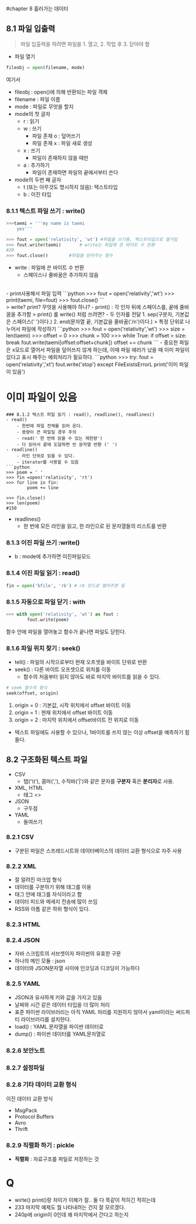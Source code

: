 #chapter 8 흘러가는 데이터

## 8.1 파일 입출력

> 파일 입출력을 하려면 파일을 1. 열고, 2. 작업 후 3. 닫아야 함
- 파일 열기
```python
fileobj = open(filename, mode)
```
여기서<br>
- fileobj : open()에 의해 반환되는 파일 객체
- filename : 파일 이름
- mode : 파일로 무엇을 할지
- mode의 첫 글자
    - r : 읽기
    - w : 쓰기 
        - 파일 존재 o : 덮어쓰기
        - 파일 존재 x : 파일 새로 생성
    - x : 쓰기
        - 파일이 존재하지 않을 때만
    - a : 추가하기 
        - 파일이 존재하면 파일의 끝에서부터 쓴다
- mode의 두번 째 글자
    - t (또는 아무것도 명시하지 않음): 텍스트타입
    - b : 이진 타입
### 8.1.1 텍스트 파일 쓰기 : write()

```python
>>>taemi = '''my name is taemi
    yes'''

>>> fout = open('relativity', 'wt') #파일을 쓰기용, 텍스트타입으로 열거임
>>> fout.write(taemi)       # write는 파일에 쓴 바이트 수 반환
#20
>>> fout.close()        #파일을 닫아주는 함수
```
- write : 파일에 쓴 바이트 수 반환
    - 스페이스나 줄바꿈은 추가하지 않음
<br>
- print사용해서 파일 입력
```python
>>> fout = open('relativity','wt')
>>> print(taemi, file=fout)
>>> fout.close()
```
<br>
> write? print? 무엇을 사용해야 하나?
 - print() : 각 인자 뒤에 스페이스를, 끝에 줄바꿈을 추가함
 > print() 를 write() 처럼 쓰려면?
 - 두 인자를 전달
    1. sep(구분자, 기본값은 스페이스(' ')이다.)
    2. end(문자열 끝, 기본값을 줄바꿈('/n')이다.)
> 특정 단위로 나누어서 파일에 작성하기
```python
>>> fout = open('relativity','wt')
>>> size = len(taemi) 
>>> offset = 0
>>> chunk = 100
>>> while True:
        if offset > size:
            break
        fout.write(taemi[offset:offset+chunk])
        offset += chunk
```
- 중요한 파일은 x모드로 열어서 파일을 덮어쓰지 않게 하는데, 이때 파일 에러가 났을 때 이미 파일이 있다고 표시 해주는 예외처리가 필요하다.
```python
>>> try:
        fout = open('relativity','xt')
        fout.write('stop')
    except FileExistsErrorL
        print('이미 파일이 있음')

# 이미 파일이 있음
```
### 8.1.2 텍스트 파일 읽기 : read(), readline(), readlines()
- read()
    - 한번에 파일 전체를 읽어 온다.
    - 용량이 큰 파일일 경우 주의
    - read(' 한 번에 읽을 수 있는 제한량')
    - 다 읽어서 끝에 도달하면 빈 문자열 반환 (' ')
- readline()
    - 라인 단위로 읽을 수 있다.
    - iterator를 사용할 수 있음
```python
>>> poem = ' '
>>> fin =open('relativity', 'rt')
>>> for line in fin:
        poem += line

>>> fin.close()
>>> len(poem)
#150
```
- readlines()
    - 한 번에 모든 라인을 읽고, 한 라인으로 된 문자열들의 리스트를 반환

### 8.1.3 이진 파일 쓰기 :write()
- b : mode에 추가하면 이진파일모드

### 8.1.4 이진 파일 읽기 : read()
```python
fin = open('bfile', 'rb') # rb 모드로 열어주면 됨
```
### 8.1.5 자동으로 파일 닫기 : with
```python
>>> with open('relativity', 'wt') as fout :
        fout.write(poem)
```
함수 안에 파일을 열어놓고 함수가 끝나면 파일도 닫힌다.

### 8.1.6 파일 위치 찾기 : seek()
- tell() : 파일의 시작으로부터 현재 오프셋을 바이트 단위로 반환
- seek() : 다른 바이트 오프셋으로 위치를 이동
    - 함수의 처음부터 읽지 않아도 바로 마지막 바이트를 읽을 수 있다.
```python
# seek 함수의 형식
seek(offset, origin)
```
1. origin = 0 : 기본값, 시작 위치에서 offset 바이트 이동
2. origin = 1 : 현재 위치에서 offset 바이트 이동
3. origin = 2 : 마지막 위치에서 offset바이트 전 위치로 이동

- 텍스트 파일에도 사용할 수 있으나, 1바이트를 쓰지 않는 이상 offset을 예측하기 힘들다.

## 8.2 구조화된 텍스트 파일

- CSV
    - 탭('\t'), 콤마(','), 수직바('|')와 같은 문자를 **구분자** 혹은 **분리자**로 사용.
- XML, HTML
    - 태그 <>
- JSON 
    - 구두점
- YAML
    - 들여쓰기

### 8.2.1 CSV
- 구분된 파일은 스프레드시트와 데이터베이스의 데이터 교환 형식으로 자주 사용
### 8.2.2 XML
- 잘 알려진 마크업 형식
- 데이터를 구분하기 위해 태그를 이용
- 태그 안에 태그를 자식이라고 함
- 데이터 피드와 메세지 전송에 많이 쓰임
- RSS와 아톰 같은 하위 형식이 있다.

### 8.2.3 HTML
### 8.2.4 JSON
- 자바 스크립트의 서브셋이자 파이썬의 유효한 구문
- 하나의 메인 모듈 : json
- 데이터와 JSON문자열 사이에 인코딩과 디코딩이 가능하다

### 8.2.5 YAML
- JSON과 유사하게 키와 값을 가지고 있음
- 날짜와 시간 같은 데이터 타입을 더 많이 처리
- 표준 파이썬 라이브러리는 아직 YAML 처리를 지원하지 않아서 yaml이라는 써드파티 라이브러리를 설치한다.
- load() : YAML 문자열을 파이썬 데이터로
- dump() : 파이썬 데이터를 YAML문자열로

### 8.2.6 보안노트

### 8.2.7 설정파일
### 8.2.8 기타 데이터 교환 형식
이진 데이터 교환 방식 
- MsgPack
- Protocol Buffers
- Avro
- Thrift

### 8.2.9 직렬화 하기 : pickle
- **직렬화** : 자료구조를 파일로 저장하는 것


 # Q
 
 - wirte() print()랑 차이가 이해가 잘.. 둘 다 똑같이 적히긴 적히는데
 - 233 마지막 예제도 뭘 나타내려는 건지 잘 모르겠다.
- 240p에 origin이 0인데 왜 마지막에서 간다고 하는지

